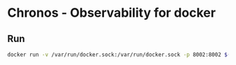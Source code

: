 # Chronos - Observability for docker

## Run

```bash
docker run -v /var/run/docker.sock:/var/run/docker.sock -p 8002:8002 $(docker build -q .)
```